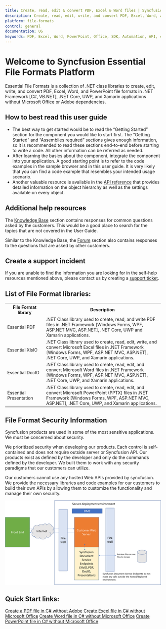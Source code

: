 ```yaml
---
title: Create, read, edit & convert PDF, Excel & Word files | Syncfusion
description: Create, read, edit, write, and convert PDF, Excel, Word, and PowerPoint file formats in .NET applications without Microsoft Office or Adobe dependencies.
platform: file-formats
control: general
documentation: UG
keywords: PDF, Excel, Word, PowerPoint, Office, SDK, Automation, API, create, edit, convert, read
---
```


# Welcome to Syncfusion Essential File Formats Platform

Essential File Formats is a collection of .NET class libraries to create, edit, write, and convert PDF, Excel, Word, and PowerPoint file formats in .NET Framework [C#, VB.NET], .NET Core, UWP, and Xamarin applications without Microsoft Office or Adobe dependencies.

## How to best read this user guide

* The best way to get started would be to read the “Getting Started” section for the component you would like to start first. The “Getting Started” and “Assemblies required” sections gives enough information, so it is recommended to read these sections end-to-end before starting to write a code. All other information can be referred as needed. 
* After learning the basics about the component, integrate the component into your application. A good starting point is to refer to the code examples in the sample browser and in this user guide. It is very likely that you can find a code example that resembles your intended usage scenario. 
* Another valuable resource is available in the [API reference](https://help.syncfusion.com/cr/file-formats) that provides detailed information on the object hierarchy as well as the settings available on every object.

## Additional help resources

The [Knowledge Base](http://www.syncfusion.com/kb/) section contains responses for common questions asked by the customers. This would be a good place to search for the topics that are not covered in the User Guide.

Similar to the Knowledge Base, the [Forum](http://www.syncfusion.com/forums/) section also contains responses to the questions that are asked by other customers.

## Create a support incident

If you are unable to find the information you are looking for in the self-help resources mentioned above, please contact us by creating a [support ticket](https://www.syncfusion.com/support/directtrac/incidents).

## List of File Format libraries:

<table>
<tr>
<th width="25%">
File Format library
</th>
<th width="75%">
Description
</th>
</tr>
<tr>
<td>
Essential PDF
</td>
<td>
.NET Class library used to create, read, and write PDF files in .NET Framework [Windows Forms, WPF, ASP.NET MVC, ASP.NET], .NET Core, UWP and Xamarin applications.
</td>
</tr>
<tr>
<td>
Essential XlsIO
</td>
<td>
.NET Class library used to create, read, edit, write, and convert Microsoft Excel files in .NET Framework [Windows Forms, WPF, ASP.NET MVC, ASP.NET], .NET Core, UWP, and Xamarin applications.
</td>
</tr>
<tr>
<td>
Essential DocIO
</td>
<td>
.NET Class library used to create, read, edit, and convert Microsoft Word files in .NET Framework [Windows Forms, WPF, ASP.NET MVC, ASP.NET], .NET Core, UWP, and Xamarin applications.
</td>
</tr>
<tr>
<td>
Essential Presentation
</td>
<td>
.NET Class library used to create, read, edit, and convert Microsoft PowerPoint (PPTX) files in .NET Framework [Windows Forms, WPF, ASP.NET MVC, ASP.NET], .NET Core, UWP, and Xamarin applications.
</td>
</tr>
</table>

## File Format Security Information

Syncfusion products are used   in some of the most sensitive applications.  We must be concerned about security.

We prioritized security when developing our products.  Each control is self-contained and does not require outside server or Syncfusion API.  Our products  exist as defined by the developer and only do the commands defined by the developer.  We built them to work with any security paradigms that our customers can utilize.

Our customers cannot use any hosted Web APIs provided by syncfusion.  We provide the necessary libraries and code examples for our customers to build their own APIs by allowing them to customize the functionality  and manage their own security.

![File Format Security Information](introductionpage_images/securityinfo.png)
	
## Quick Start links:

[Create a PDF file in C# without Adobe](https://help.syncfusion.com/file-formats/pdf/create-pdf-file-in-c-sharp-vb-net)
[Create Excel file in C# without Microsoft Office](https://help.syncfusion.com/file-formats/xlsio/getting-started)
[Create Word file in C# without Microsoft Office](https://help.syncfusion.com/file-formats/docio/getting-started)
[Create PowerPoint file in C# without Microsoft Office](https://help.syncfusion.com/file-formats/presentation/getting-started)

